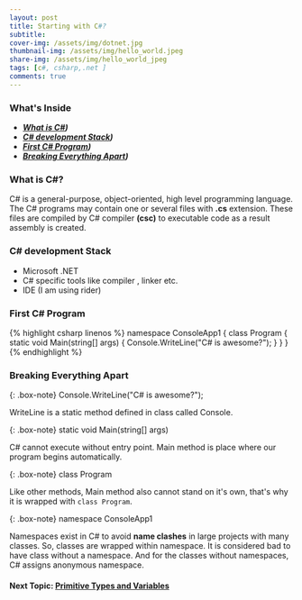 ```yaml
---
layout: post
title: Starting with C#?
subtitle:
cover-img: /assets/img/dotnet.jpg
thumbnail-img: /assets/img/hello_world.jpeg
share-img: /assets/img/hello_world_jpeg
tags: [c#, csharp,.net ]
comments: true
---
```


### What's Inside 
- **_[What is C#](#what-is-c))_** 
- **_[C# development Stack](#c-development-stack))_** 
- **_[First C# Program](#first-c-program))_** 
- **_[Breaking Everything Apart](#breaking-everything-apart))_** 


### What is C#?   
C# is a general-purpose, object-oriented, high level programming language. The C# programs may contain one or several files with **.cs** extension. These files are compiled by C# compiler **(csc)** to executable code as a result assembly is created. 

### C# development Stack

- Microsoft .NET
- C# specific tools like compiler , linker etc.
- IDE (I am using rider)


### First C# Program
{% highlight csharp linenos %}
namespace ConsoleApp1
{
    class Program
    {
        static void Main(string[] args)
        {
            Console.WriteLine("C# is awesome?");
        }
    }
}
{% endhighlight %}   

### Breaking Everything Apart

{: .box-note}
Console.WriteLine("C# is awesome?");

WriteLine is a static method defined in class called Console. 

{: .box-note}
static void Main(string[] args)

C# cannot execute without entry point. Main method is place where our program begins automatically.

{: .box-note}
class Program

Like other methods, Main method also cannot stand on it's own, that's why it is wrapped with ``class Program``.

{: .box-note}
namespace ConsoleApp1

Namespaces exist in C# to avoid **name clashes** in large projects with many classes. So, classes are wrapped within namespace. It is considered bad to have class without a namespace. And for the classes without namespaces, C# assigns anonymous namespace.



#### Next Topic: [Primitive Types and Variables](https://sumibhatta.com.np/blogs/2022-05-16-primitive-types-csharp/)